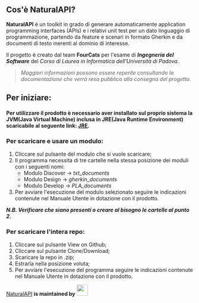 ## Cos'è NaturalAPI?
**NaturalAPI** è un toolkit in grado di generare automaticamente application programming interfaces (APIs) e i relativi unit test per un dato linguaggio di programmazione, partendo da feature e scenari in formato Gherkin e da documenti di testo inerenti al dominio di interesse.


Il progetto è creato dal team **FourCats** per l'esame di _**Ingegneria del Software**_ del *Corso di Laurea in Informatica dell'Università di Padova*.
> *Maggiori informazioni possono essere reperite consultando la documentazione che verrà resa pubblica alla consegna del progetto.*

## Per iniziare:
#### Per utilizzare il prodotto è necessario aver installato sul proprio sistema la JVM(Java Virtual Machine) inclusa in JRE(Java Runtime Environment) scaricabile al seguente link: [JRE](https://www.java.com/it/download/).
### Per scaricare e usare un modulo:
1. Cliccare sul pulsante del modulo che si vuole scaricare;
2. Il programma necessita di tre cartelle nella stessa posizione dei moduli con i seguenti nomi:
   * Modulo Discover -> *txt_documents*
   * Modulo Design -> *gherkin_documents*
   * Modulo Develop -> *PLA_documents*
3. Per avviare l'esecuzione del modulo selezionato seguire le indicazioni contenute nel Manuale Utente in dotazione con il prodotto.

_**N.B. Verificare che siano presenti o creare al bisogno le cartelle al punto 2.**_ 


### Per scaricare l'intera repo:
1. Cliccare sul pulsante View on Github;
2. Cliccare sul pulsante Clone/Download;
3. Scaricare la repo in .zip;
4. Estrarla nella posizione voluta;
5. Per avviare l'esecuzione del programma seguire le indicazioni contenute nel Manuale Utente in dotazione con il prodotto.


[NaturalAPI](https://github.com/fourcatsteam/NaturalAPI) **is maintained by** <img src="../img/logo.png" width="30">
